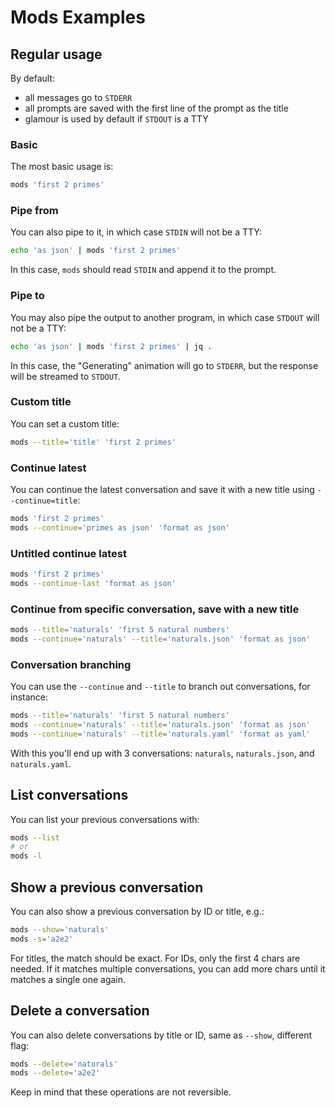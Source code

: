 # Mods Examples

## Regular usage

By default:

- all messages go to `STDERR`
- all prompts are saved with the first line of the prompt as the title
- glamour is used by default if `STDOUT` is a TTY

### Basic

The most basic usage is:

```bash
mods 'first 2 primes'
```

### Pipe from

You can also pipe to it, in which case `STDIN` will not be a TTY:

```bash
echo 'as json' | mods 'first 2 primes'
```

In this case, `mods` should read `STDIN` and append it to the prompt.

### Pipe to

You may also pipe the output to another program, in which case `STDOUT` will not
be a TTY:

```bash
echo 'as json' | mods 'first 2 primes' | jq .
```

In this case, the "Generating" animation will go to `STDERR`, but the response
will be streamed to `STDOUT`.

### Custom title

You can set a custom title:

```bash
mods --title='title' 'first 2 primes'
```

### Continue latest

You can continue the latest conversation and save it with a new title using
`--continue=title`:

```bash
mods 'first 2 primes'
mods --continue='primes as json' 'format as json'
```

### Untitled continue latest

```bash
mods 'first 2 primes'
mods --continue-last 'format as json'
```

### Continue from specific conversation, save with a new title

```bash
mods --title='naturals' 'first 5 natural numbers'
mods --continue='naturals' --title='naturals.json' 'format as json'
```

### Conversation branching

You can use the `--continue` and `--title` to branch out conversations, for
instance:

```bash
mods --title='naturals' 'first 5 natural numbers'
mods --continue='naturals' --title='naturals.json' 'format as json'
mods --continue='naturals' --title='naturals.yaml' 'format as yaml'
```

With this you'll end up with 3 conversations: `naturals`, `naturals.json`, and
`naturals.yaml`.

## List conversations

You can list your previous conversations with:

```bash
mods --list
# or
mods -l
```

## Show a previous conversation

You can also show a previous conversation by ID or title, e.g.:

```bash
mods --show='naturals'
mods -s='a2e2'
```

For titles, the match should be exact.
For IDs, only the first 4 chars are needed. If it matches multiple
conversations, you can add more chars until it matches a single one again.

## Delete a conversation

You can also delete conversations by title or ID, same as `--show`, different
flag:

```bash
mods --delete='naturals'
mods --delete='a2e2'
```

Keep in mind that these operations are not reversible.
